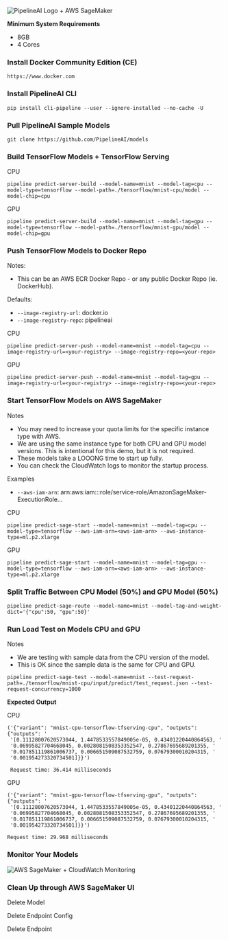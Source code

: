 ![PipelineAI Logo](http://pipeline.ai/assets/img/logo/pipelineai-split-black-258x62.png) + AWS SageMaker

**Minimum System Requirements**
* 8GB
* 4 Cores

### Install Docker Community Edition (CE)
```
https://www.docker.com
```

### Install PipelineAI CLI
```
pip install cli-pipeline --user --ignore-installed --no-cache -U 
```

### Pull PipelineAI Sample Models
```
git clone https://github.com/PipelineAI/models
```

### Build TensorFlow Models + TensorFlow Serving
CPU
```
pipeline predict-server-build --model-name=mnist --model-tag=cpu --model-type=tensorflow --model-path=./tensorflow/mnist-cpu/model --model-chip=cpu
```
GPU
```
pipeline predict-server-build --model-name=mnist --model-tag=gpu --model-type=tensorflow --model-path=./tensorflow/mnist-gpu/model --model-chip=gpu
```

### Push TensorFlow Models to Docker Repo
Notes:  
* This can be an AWS ECR Docker Repo - or any public Docker Repo (ie. DockerHub).

Defaults:
* `--image-registry-url`:  docker.io
* `--image-registry-repo`:  pipelineai

CPU
```
pipeline predict-server-push --model-name=mnist --model-tag=cpu --image-registry-url=<your-registry> --image-registry-repo=<your-repo>
```

GPU
```
pipeline predict-server-push --model-name=mnist --model-tag=gpu --image-registry-url=<your-registry> --image-registry-repo=<your-repo>
```

### Start TensorFlow Models on AWS SageMaker
Notes
* You may need to increase your quota limits for the specific instance type with AWS.
* We are using the same instance type for both CPU and GPU model versions.  This is intentional for this demo, but it is not required.
* These models take a LOOONG time to start up fully.
* You can check the CloudWatch logs to monitor the startup process.

Examples
* `--aws-iam-arn`: arn:aws:iam::<account-number>:role/service-role/AmazonSageMaker-ExecutionRole...

CPU
```
pipeline predict-sage-start --model-name=mnist --model-tag=cpu --model-type=tensorflow --aws-iam-arn=<aws-iam-arn> --aws-instance-type=ml.p2.xlarge
```

GPU
```
pipeline predict-sage-start --model-name=mnist --model-tag=gpu --model-type=tensorflow --aws-iam-arn=<aws-iam-arn> --aws-instance-type=ml.p2.xlarge
```

### Split Traffic Between CPU Model (50%) and GPU Model (50%)
```
pipeline predict-sage-route --model-name=mnist --model-tag-and-weight-dict='{"cpu":50, "gpu":50}'
```

### Run Load Test on Models CPU and GPU
Notes
* We are testing with sample data from the CPU version of the model.  
* This is OK since the sample data is the same for CPU and GPU.
```
pipeline predict-sage-test --model-name=mnist --test-request-path=./tensorflow/mnist-cpu/input/predict/test_request.json --test-request-concurrency=1000
```

**Expected Output**

CPU
```
('{"variant": "mnist-cpu-tensorflow-tfserving-cpu", "outputs":{"outputs": '
 '[0.11128007620573044, 1.4478533557849005e-05, 0.43401220440864563, '
 '0.06995827704668045, 0.0028081508353352547, 0.27867695689201355, '
 '0.017851119861006737, 0.006651509087532759, 0.07679300010204315, '
 '0.001954273320734501]}}')
 
 Request time: 36.414 milliseconds
 ```
 
GPU
```
('{"variant": "mnist-gpu-tensorflow-tfserving-gpu", "outputs":{"outputs": '
 '[0.11128007620573044, 1.4478533557849005e-05, 0.43401220440864563, '
 '0.06995827704668045, 0.0028081508353352547, 0.27867695689201355, '
 '0.017851119861006737, 0.006651509087532759, 0.07679300010204315, '
 '0.001954273320734501]}}')
 
Request time: 29.968 milliseconds
```

### Monitor Your Models
![AWS SageMaker + CloudWatch Monitoring](http://pipeline.ai/assets/img/sagemaker-cloudwatch-links.png)

### Clean Up through AWS SageMaker UI

Delete Model

Delete Endpoint Config

Delete Endpoint
